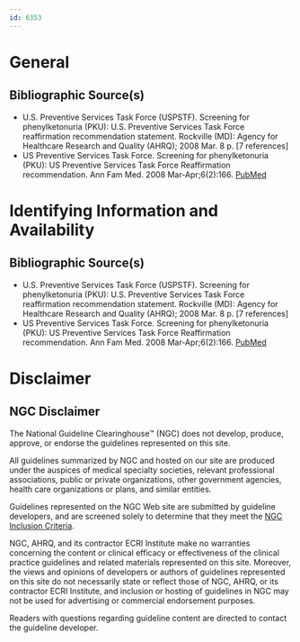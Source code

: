 ```yaml
---
id: 6353
---
```


# General

## Bibliographic Source(s)

- U.S. Preventive Services Task Force (USPSTF). Screening for phenylketonuria (PKU): U.S. Preventive Services Task Force reaffirmation recommendation statement. Rockville (MD): Agency for Healthcare Research and Quality (AHRQ); 2008 Mar. 8 p. [7 references]
- US Preventive Services Task Force. Screening for phenylketonuria (PKU): US Preventive Services Task Force Reaffirmation recommendation. Ann Fam Med. 2008 Mar-Apr;6(2):166. [ PubMed ](http://www.ncbi.nlm.nih.gov/entrez/query.fcgi?cmd=Retrieve&db=pubmed&dopt=Abstract&list_uids=18332411)

# Identifying Information and Availability

## Bibliographic Source(s)

- U.S. Preventive Services Task Force (USPSTF). Screening for phenylketonuria (PKU): U.S. Preventive Services Task Force reaffirmation recommendation statement. Rockville (MD): Agency for Healthcare Research and Quality (AHRQ); 2008 Mar. 8 p. [7 references]
- US Preventive Services Task Force. Screening for phenylketonuria (PKU): US Preventive Services Task Force Reaffirmation recommendation. Ann Fam Med. 2008 Mar-Apr;6(2):166. [ PubMed ](http://www.ncbi.nlm.nih.gov/entrez/query.fcgi?cmd=Retrieve&db=pubmed&dopt=Abstract&list_uids=18332411)

# Disclaimer

## NGC Disclaimer

The National Guideline Clearinghouse™ (NGC) does not develop, produce, approve, or endorse the guidelines represented on this site.

All guidelines summarized by NGC and hosted on our site are produced under the auspices of medical specialty societies, relevant professional associations, public or private organizations, other government agencies, health care organizations or plans, and similar entities.

Guidelines represented on the NGC Web site are submitted by guideline developers, and are screened solely to determine that they meet the [NGC Inclusion Criteria](/help-and-about/summaries/inclusion-criteria).

NGC, AHRQ, and its contractor ECRI Institute make no warranties concerning the content or clinical efficacy or effectiveness of the clinical practice guidelines and related materials represented on this site. Moreover, the views and opinions of developers or authors of guidelines represented on this site do not necessarily state or reflect those of NGC, AHRQ, or its contractor ECRI Institute, and inclusion or hosting of guidelines in NGC may not be used for advertising or commercial endorsement purposes.

Readers with questions regarding guideline content are directed to contact the guideline developer.

